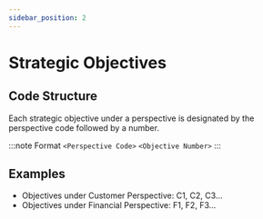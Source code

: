 ```yaml
---
sidebar_position: 2
---
```


# Strategic Objectives

## Code Structure

Each strategic objective under a perspective is designated by the perspective code followed by a number.

:::note Format
```<Perspective Code>``` ```<Objective Number>```
:::

## Examples
  
- Objectives under Customer Perspective: C1, C2, C3...
- Objectives under Financial Perspective: F1, F2, F3...
